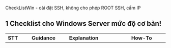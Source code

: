 CheckListWin - cài đặt SSH, không cho phép ROOT SSH, cấm IP

## 1 Checklist cho Windows Server mức độ cơ bản!

| STT | Guidance | Explanation | How-To | Image Demo  |
|------|-----------------------------------|-----------------------------------|-----------------------------|-----------------------|
| 1    | Install the latest service packs and hotfixes from Microsoft. <br> Cài đặt các gói dịch vụ và bản vá lỗi mới nhất từ Microsoft. | Đảm bảo hệ thống luôn cập nhật các bản vá bảo mật quan trọng, giảm thiểu nguy cơ từ các lỗ hổng bảo mật đã biết. Các gói dịch vụ và bản vá thường chứa các cập nhật bảo mật và sửa lỗi hệ thống. | Mở **Windows Update** và kiểm tra xem thiết bị của bạn đã cài đặt các bản cập nhật mới nhất chưa. | <img src="https://img001.prntscr.com/file/img001/mL1XnhemT0aTwFQ3VKpjTQ.png" width="100000"/> |
| 2    | Enable automatic notification of patch availability. <br> Bật thông báo tự động khi có bản vá mới. | Thiết lập hệ thống để nhận thông báo khi có bản vá hoặc cập nhật mới từ Microsoft, giúp quản trị viên nhanh chóng biết và áp dụng các bản vá quan trọng. | Tìm kiếm **Notification & Acction Setting** trên thanh tìm kiếm. | ![](https://img001.prntscr.com/file/img001/zvotP2I_SEOQ78bhU_Si7A.png) |
| 3    | Set minimum password length. <br> Đặt độ dài mật khẩu tối thiểu. | Cấu hình độ dài tối thiểu cho mật khẩu nhằm đảm bảo mật khẩu đủ phức tạp và khó bị đoán. Đề xuất độ dài ít nhất 8 ký tự. |**Computer Configuration > Windows Settings > Security Settings > Account Policies > Password Policy.** Cấu hình **Minimum Password Length** để yêu cầu độ dài tối thiểu (thường là 8 ký tự trở lên).  | ![Image3](https://img001.prntscr.com/file/img001/V_xnGEw5Txi6GeGMMsvcRQ.png) |
| 4    | Enable password complexity requirements. <br> Bật yêu cầu độ phức tạp của mật khẩu. | Đảm bảo mật khẩu bao gồm các ký tự đa dạng (chữ hoa, chữ thường, số, ký tự đặc biệt) để tăng tính bảo mật và ngăn ngừa tấn công dò mật khẩu. |    Trong cùng mục **Password Policy**, bật tùy chọn **Password must meet complexity requirements.**  | ![Image4](https://img001.prntscr.com/file/img001/-D6PpZMfTwSKrwKGzKm3CQ.png) ![](https://img001.prntscr.com/file/img001/gWHcW-jySZ-uefWlw1rhrg.png) |
| 5    | Do not store passwords using reversible encryption. (Default) <br> Không lưu trữ mật khẩu bằng mã hóa có thể đảo ngược. (Mặc định) | Mật khẩu không nên được lưu trữ dưới dạng có thể giải mã, vì điều này tạo ra nguy cơ lộ mật khẩu nếu hệ thống bị tấn công. |  DES, AES, RC4, RC5,...<BR> => RSA,SHA, MD5,...| ![Image5](https://img001.prntscr.com/file/img001/Gri1swuKSuOUM026tG7sEg.png) |
| 6    | Configure account lockout policy. <br> Cấu hình chính sách khóa tài khoản. | Tài khoản bị khóa sau một số lần đăng nhập thất bại để ngăn chặn các cuộc tấn công brute force. Thiết lập này bảo vệ hệ thống khỏi việc đoán mật khẩu liên tục. | Trong **Account Policies, chọn Account Lockout Policy**. Đặt các tham số như **Account lockout threshold** (ví dụ: 5 lần đăng nhập sai) và thời gian khóa tài khoản.    | ![Image6](https://img001.prntscr.com/file/img001/UziSxM4JT8qrGo_puuQNTA.png) ![](https://img001.prntscr.com/file/img001/kq00yLp9TZm6hSCc6ptpMQ.png) |
| 7    | Restrict the ability to access this computer from the network to Administrators and Authenticated Users. <br> Hạn chế quyền truy cập từ mạng chỉ cho quản trị viên và người dùng xác thực. | Chỉ những người dùng có quyền quản trị và đã xác thực mới được phép truy cập từ xa vào hệ thống, giúp bảo vệ hệ thống khỏi truy cập trái phép từ mạng. | Điều hướng đến **Local Policies > User Rights Assignment**.Nhấn đúp vào **Access this computer from the network** và thêm **Administrators, Authenticated Users**.   | ![Image7](https://img001.prntscr.com/file/img001/K7tYDwXAQ6yTkjBwvbhl4w.png) ![](https://img001.prntscr.com/file/img001/qbvqG_x2Qu2GWdlIndh6Kw.png) |
| 8    | Do not grant any users the 'act as part of the operating system' right. (Default) <br> <br> Không cấp quyền 'hoạt động như một phần của hệ điều hành' cho người dùng. (Mặc định) |Việc cấp quyền người dùng không phù hợp có thể mang lại khả năng hệ thống, quản trị và các khả năng cấp cao khác. Các tài khoản có quyền người dùng "Hoạt động như một phần của hệ điều hành" có thể mang danh tính của bất | kỳ người dùng nào và có quyền truy cập vào các tài nguyên mà người dùng được phép truy cập. Bất kỳ tài khoản nào có quyền này đều có thể kiểm soát hoàn toàn hệ thống. Nên ta sẽ tắt, kể cả admin vì admin đã có đủ quyền rồi! <br><br> **User Rights Assignment**. Tìm mục **Act as part of the operating system** và đảm bảo không có người dùng nào trong danh sách.    | ![Image8](https://img001.prntscr.com/file/img001/qEFPvooPQMKQGSS75Pwxiw.png) |
| 9    | Restrict local logon access to Administrators. <br> Hạn chế quyền đăng nhập cục bộ chỉ cho quản trị viên. | Chỉ cho phép quản trị viên đăng nhập trực tiếp tại máy chủ để ngăn chặn người dùng trái phép truy cập vật lý vào hệ thống. | Tìm **Deny log on locally** trong **User Rights Assignment**.Thêm người dùng không mong muốn và đảm bảo Administrators có trong danh sách.   | ![Image9](https://img001.prntscr.com/file/img001/JjYouSwjSneg4KH9JieCdA.png) |
| 10   | Deny guest accounts the ability to logon as a service, batch job, locally or via RDP. <br> Từ chối quyền đăng nhập cho tài khoản khách dưới dạng dịch vụ, batch job, tại chỗ hoặc qua RDP. | Ngăn chặn tài khoản khách có quyền thực hiện các tác vụ quan trọng như chạy dịch vụ, batch job, hoặc đăng nhập từ xa để giảm nguy cơ bảo mật. |  Vào **Local Policies > User Rights Assignment**. Tìm **Deny log on as a service, Deny log on locally, và Deny log on through Remote Desktop Services**. Thêm nhóm Guests vào tất cả các mục này.     | ![Image10](https://img001.prntscr.com/file/img001/ax_X4mAKT4qiZKOYdA07Rg.png)  ![](https://img001.prntscr.com/file/img001/jxwtE6lTRp6RYvZ-jT1egA.png) |
| 11   | Place the warning banner in the Message Text for users attempting to log on. <br> Đặt thông báo cảnh báo khi người dùng cố gắng đăng nhập. | Thông báo cảnh báo hoặc pháp lý khi người dùng cố gắng đăng nhập vào hệ thống, giúp cảnh báo về việc truy cập không hợp lệ hoặc trái phép. |  Vào `Local Policies > Security Options`. Tìm `Interactive logon: Message text for users attempting to log on`. Nhập văn bản cảnh báo muốn hiển thị cho người dùng.     | ![](https://img001.prntscr.com/file/img001/8K5HLfVQTAOx-K41PA_pLg.png)   ![](https://img001.prntscr.com/file/img001/zDsX-xLJQ0aQr2dh3Px9Uw.png) |
| 12   | Disallow users from creating and logging in with Microsoft accounts. <br> Không cho phép người dùng tạo và đăng nhập bằng tài khoản Microsoft. | Ngăn chặn người dùng tạo hoặc liên kết tài khoản Microsoft cá nhân vào hệ thống, giúp quản lý tài khoản dễ dàng hơn và giảm nguy cơ bảo mật từ tài khoản bên ngoài. | ![HowTo12] | ![](https://img001.prntscr.com/file/img001/L75z2T8yQj-cRHOvlNL7cg.png)  ![](https://img001.prntscr.com/file/img001/IXwi-IkvSG26fsR8p9fm1Q.png)        |
| 13   | Disable the guest account. (Default) <br> Vô hiệu hóa tài khoản khách. (Mặc định) | Tài khoản khách là một lỗ hổng bảo mật phổ biến, cần được vô hiệu hóa để ngăn ngừa truy cập trái phép vào hệ thống. |  **Local Policies** >>Security Options >> **"Accounts: Guest account status" to "Disabled" **  | ![Image13](https://img001.prntscr.com/file/img001/b0CIaMHaS6qknqo3lLOpjw.png) |
| 14   | Require Ctrl+Alt+Del for interactive logins. (Default) <br> Yêu cầu Ctrl+Alt+Del cho các đăng nhập tương tác. (Mặc định) | Tăng cường bảo mật cho quá trình đăng nhập bằng cách yêu cầu tổ hợp phím này trước khi hiển thị màn hình đăng nhập. | Yêu cầu này giúp ngăn chặn các phần mềm độc hại hoặc các chương trình giả mạo (phishing) hiển thị giao diện đăng nhập giả mạo. Chỉ khi người dùng nhấn Ctrl + Alt + Del, họ mới có thể truy cập vào giao diện đăng nhập hợp pháp của Windows. | ![Image14](https://img001.prntscr.com/file/img001/EY5bqGyiT3CM_mttcHFh9A.png) |
| 15   | Configure machine inactivity limit to protect idle interactive sessions. <br> Cấu hình giới hạn thời gian không hoạt động để bảo vệ các phiên tương tác không hoạt động. | Hệ thống sẽ tự động khóa nếu không có tương tác sau một thời gian để ngăn chặn truy cập trái phép vào các phiên đang hoạt động. | Để bật  **Interactive logon: Machine inactivity limit security policy setting có thể truy cập GPO/Computer Configuration -> Windows Settings -> Security Settings -> Local Policies -> Security Options.** |    ![](https://img001.prntscr.com/file/img001/6mKBsMG9Sh2AqN0CR6iQcQ.png)       |
| 16   | Configure Microsoft Network Client to always digitally sign communications. <br> Cấu hình Microsoft Network Client luôn ký số các liên lạc. | Ký số các liên lạc để đảm bảo tính toàn vẹn và an ninh của dữ liệu khi truyền qua mạng. Điều này giúp bảo vệ dữ liệu khỏi bị giả mạo. |   |
| 17   | Configure Microsoft Network Client to digitally sign communications if server agrees. (Default) <br> Cấu hình Microsoft Network Client ký số các liên lạc nếu máy chủ đồng ý. (Mặc định) | Ký số các liên lạc khi máy chủ hỗ trợ, giúp tăng cường bảo mật cho quá trình truyền dữ liệu trong mạng nội bộ. |    Điều hướng đến: **Computer Configuration > Windows Settings > Security Settings > Local Policies > Security Options**.Tìm `Microsoft network client: Digitally sign communications (always)` và thiết lập là `Enabled`.  | ![](https://img001.prntscr.com/file/img001/LOT965eqSWetrtdIG622Sw.png) |
| 18   | Disable the sending of unencrypted passwords to third party SMB servers. <br> Vô hiệu hóa việc gửi mật khẩu chưa mã hóa đến các máy chủ SMB bên thứ ba. | Ngăn ngừa việc gửi mật khẩu dưới dạng không mã hóa tới các máy chủ SMB bên thứ ba, giảm nguy cơ lộ mật khẩu trong quá trình truyền tải. | **Computer Configuration -> Windows Settings -> Security Settings -> Local Policies -> Security Options.**   | ![](https://img001.prntscr.com/file/img001/F_6d9KUQTgeWO0fQFOUSnQ.png)|
| 19   | Configure Microsoft Network Server to always digitally sign communications. <br> Cấu hình Microsoft Network Server luôn ký số các liên lạc. | Ký số các liên lạc trên máy chủ giúp đảm bảo tính toàn vẹn và bảo mật của dữ liệu khi truyền qua mạng. | |  |
| 20   | Configure Microsoft Network Server to digitally sign communications if client agrees. <br> Cấu hình Microsoft Network Server ký số các liên lạc nếu máy khách đồng ý. | Khi máy khách hỗ trợ, máy chủ sẽ ký số các liên lạc để bảo vệ dữ liệu khi truyền tải qua mạng nội bộ. |**Computer Configuration >> Windows Settings >> Security Settings >> Local Policies >> Security Options >>**   | ![](https://img001.prntscr.com/file/img001/MqB2p5kZQpK1jL94FweR-g.png) |
| 21   | Disable anonymous SID/Name translation. (Default) <br> Vô hiệu hóa dịch SID/Name ẩn danh. (Mặc định) | Ngăn chặn người dùng ẩn danh truy cập và dịch SID (Security Identifier) thành tên, giúp bảo vệ danh tính người dùng và dữ liệu của họ. | Vẫn ở trong Sercurity Options thui | ![](https://img001.prntscr.com/file/img001/xAjbBqYcR-iu9NDUfCZgKw.png) |
| 22   | Do not allow anonymous enumeration of SAM accounts. (Default) <br> Không cho phép liệt kê tài khoản SAM ẩn danh. (Mặc định) | Tăng cường bảo mật bằng cách ngăn chặn các cuộc tấn công liệt kê thông tin tài khoản thông qua các yêu cầu ẩn danh. |  |Ảnh phía dưới bao gồm cả 2|
| 23   | Do not allow anonymous enumeration of SAM accounts and shares. <br> Không cho phép liệt kê tài khoản và chia sẻ ẩn danh. | Đảm bảo tài khoản và các chia sẻ mạng không bị truy cập hoặc liệt kê thông tin bởi các người dùng ẩn danh. |  Vẫn ở trong Sercurity Options thui |![](https://img001.prntscr.com/file/img001/hbyz-0JHQTqFZUS2FwGTMw.png) |
| 24   | Do not allow everyone permissions to apply to anonymous users. (Default) <br> Không cho phép quyền "everyone" áp dụng cho người dùng ẩn danh. (Mặc định) | Chỉ những người dùng xác thực mới được phép truy cập các tài nguyên được phân quyền, giúp ngăn ngừa truy cập trái phép từ người dùng ẩn danh. | **Configuration -> Windows Settings -> Security Settings -> Local Policies -> Security Options -> “Network access: Let everyone permissions apply to anonymous users” to “Disabled”**      | ![](https://img001.prntscr.com/file/img001/E_x_2in5Se-wrva1BlYbuA.png) |
| 25   | Do not allow any named pipes to be accessed anonymously. <br> Không cho phép truy cập ẩn danh vào các named pipes. | Ngăn chặn việc truy cập các kênh truyền thông của hệ thống thông qua kết nối ẩn danh, giúp bảo vệ các tiến trình quan trọng. |Bảo Vệ Dữ Liệu Nhạy Cảm: Named pipes thường được sử dụng để truyền thông giữa các ứng dụng hoặc tiến trình trong hệ thống. Nếu người dùng ẩn danh có quyền truy cập vào các ống dẫn này, dữ liệu nhạy cảm có thể bị lộ hoặc bị can thiệp. <br>Ta click  **Network access: Named Pipes that can be accessed anonymously** |![](https://img001.prntscr.com/file/img001/tjmCJLczQailFiWtttulug.png)    <br> <br>   ![](https://img001.prntscr.com/file/img001/yGoPsujAT4uJOuUGA_hB3A.png)    ![](https://img001.prntscr.com/file/img001/4XhOnY5KRV662qG43ehPKw.png)      |
| 26   | Restrict anonymous access to named pipes and shares. (Default) <br> Hạn chế truy cập ẩn danh vào named pipes và chia sẻ. (Mặc định) | Đảm bảo chỉ người dùng có xác thực mới có thể truy cập các named pipes và chia sẻ, bảo vệ tài nguyên mạng khỏi bị truy cập trái phép. |  **Local Policies >> Security Options >> "Network access: Restrict anonymous access to Named Pipes and Shares" to "Enabled".**  |![](https://img001.prntscr.com/file/img001/209SNqw8SdC7yvQp62RlXA.png) |
| 27   | Do not allow any shares to be accessed anonymously. <br> Không cho phép truy cập ẩn danh vào bất kỳ chia sẻ nào. | Ngăn chặn việc truy cập không xác thực vào các chia sẻ trên hệ thống, bảo vệ dữ liệu và tài nguyên chia sẻ mạng khỏi truy cập không an toàn. |   **Local Policies -> Security Options -> "Network access: Shares that can be accessed anonymously" contains no entries (blank).** |![](https://img001.prntscr.com/file/img001/Sb1Tg2GHRbWl7odWrOMSSA.png) |
| 28   | Require the "Classic" sharing and security model for local accounts. (Default) <br> Yêu cầu mô hình chia sẻ và bảo mật “Classic” cho tài khoản cục bộ. (Mặc định) | Sử dụng mô hình chia sẻ và bảo mật cổ điển giúp đảm bảo quyền truy cập được quản lý nghiêm ngặt hơn, không cho phép quyền chia sẻ không an toàn. | **Local Policies -> Security Options -> "Network access: Sharing and security model for local accounts" to "Classic - local users authenticate as themselves".**  | ![](https://img001.prntscr.com/file/img001/QoZLezEXTnO7WDc_KYwvFA.png) |
| 29   | Allow Local System to use computer identity for NTLM. <br> Cho phép Local System sử dụng danh tính máy tính cho NTLM. | Cấu hình này giúp đảm bảo hệ thống sử dụng thông tin xác thực an toàn cho NTLM (NT LAN Manager), cải thiện bảo mật xác thực. | ![HowTo29] |![](https://img001.prntscr.com/file/img001/yJKBplo_RsqKN6tZEbaFmg.png) |
| 30   | Disable Local System NULL session fallback. <br> Vô hiệu hóa fallback session NULL của Local System. | Ngăn chặn việc sử dụng các session NULL (không có thông tin xác thực) khi hệ thống thất bại trong việc xác thực, tăng cường bảo mật cho các kết nối hệ thống. |Việc ngăn chặn các phiên NULL giảm thiểu nguy cơ từ các cuộc tấn công như tấn công lặp lại (replay attacks) <br> **Local Policies -> Security Options -> "Network Security: Allow LocalSystem NULL session fallback" to "Disabled".** <br> [S-NULL-attack](https://quantrimang.com/cong-nghe/tim-hieu-tan-cong-null-session-63563)| ![](https://img001.prntscr.com/file/img001/bhi4D9nqSLeUAygR-QS36Q.png) |
| 31   | Configure allowable encryption types for Kerberos. <br> Cấu hình các loại mã hóa được phép cho Kerberos. | Chọn các thuật toán mã hóa mạnh nhất cho Kerberos nhằm đảm bảo quá trình xác thực an toàn và giảm thiểu nguy cơ tấn công mã hóa. | **Local Policies >> Security Options >> "Network security: Configure encryption types allowed for Kerberos" to "Enabled" with only the following selected:** **AES128_HMAC_SHA1 AES256_HMAC_SHA1**   <br> Kerberos > ntml. Nếu ta bật cả 2 giao thức xác thực này thì OS sẽ ưu tiên dùng Kerberos. Nếu Kerberos fail nó sẽ chuyển san NTLM.  | ![](https://img001.prntscr.com/file/img001/OURlVTQmSvq2BpaNOuTPLA.png) |
| 32   | Do not store LAN Manager hash values. <br> Không lưu trữ giá trị băm của LAN Manager. | Lưu trữ hash LAN Manager là một điểm yếu bảo mật. | LM hash sử dụng một thuật toán mã hóa cũ, yếu và dễ bị bẻ khóa. Khi lưu trữ giá trị băm LM, các mật khẩu có thể dễ dàng bị tấn công bằng các phương pháp như brute-force hoặc tấn công từ điển. Không lưu trữ các giá trị băm LM giúp bảo vệ mật khẩu tốt hơn.| Ảnh phía dưới bao gồm cả 2 mục |
| 33   | Set LAN Manager authentication level to only allow NTLMv2 and refuse LM and NTLM. <br> Đặt mức xác thực LAN Manager chỉ cho phép NTLMv2 và từ chối LM và NTLM. |NTLMv2 sử dụng các thuật toán mã hóa mạnh hơn so với LM và NTLM. Điều này làm cho NTLMv2 khó bị bẻ khóa hơn nhiều, giúp bảo vệ mật khẩu người dùng tốt hơn khỏi các cuộc tấn công brute-force hoặc từ điển. |  **Local Policies >> Security Options >> "Network security: LAN Manager authentication level" to "Send NTLMv2 response only. Refuse LM & NTLM".**    | ![](https://img001.prntscr.com/file/img001/mVGKQe7jRvST0CvfF9lwGA.png)  |
| 34   | Enable the Windows Firewall in all profiles (domain, private, public). (Default) <br> Bật tường lửa Windows trong tất cả các cấu hình (miền, riêng tư, công cộng). (Mặc định) | Kích hoạt tường lửa để bảo vệ hệ thống khỏi các cuộc tấn công từ mạng, đảm bảo rằng tất cả các kiểu kết nối đều được kiểm soát chặt chẽ. |Ta `ON` hết các lựa chọn lên **omputer Configuration -> Windows Settings -> Security Settings -> Windows Firewall with Advanced Security -> Windows Firewall with Advanced Security -> Windows Firewall Properties (this link will be in the right pane) -> Private Profile Tab -> State, “Firewall State” to “On (recommended)”.**   | ![](https://img001.prntscr.com/file/img001/S2ozGZztTIaaafTl9hlIHg.png) |
| 35   | Configure the Windows Firewall in all profiles to block inbound traffic by default. (Default) <br> Cấu hình tường lửa Windows trong tất cả các hồ sơ để chặn lưu lượng vào theo mặc định. (Mặc định) | Cấu hình mặc định này giúp ngăn chặn mọi truy cập không mong muốn từ bên ngoài trừ khi được phép cụ thể, giúp bảo vệ hệ thống khỏi tấn công. | |Như ảnh trên ở tất cả các mục  |
| 36   | Configure Windows Firewall to restrict remote access services (VNC, RDP, etc.) to authorized organization-only networks. <br> Cấu hình tường lửa Windows để giới hạn các dịch vụ truy cập từ xa (VNC, RDP, v.v.) chỉ với mạng được tổ chức ủy quyền. | Đảm bảo rằng chỉ các mạng nội bộ hoặc VPN của tổ chức mới được phép truy cập vào các dịch vụ như VNC hoặc RDP, giúp bảo vệ hệ thống khỏi các truy cập từ xa trái phép. | Start > Run and type firewall<br>Click on the Advanced Settings in the left pane<br>Click on the Inbound Rules <br>In left pane, click on New rule. <br>Under Rule Type select option Port and click next. <br>Select TCP and or UDP specific local ports options. <br>Allow the connection <br>Select the profile in use <br>Give the rule some meaningful name| ![](https://img001.prntscr.com/file/img001/Qu4hau27Ss-eZNIRqdp1Ug.png) <br><br>  <hr> ![](https://img001.prntscr.com/file/img001/QyGs-U5zRMKiNn42N6XKiw.png) <hr> ![](https://img001.prntscr.com/file/img001/Ws52KCkqSqCVmc2dE8mlDg.png) |
| 37   | Configure Windows Firewall to restrict remote access services (VNC, RDP, etc.) to the organization VPN. <br> Cấu hình tường lửa Windows để giới hạn các dịch vụ truy cập từ xa (VNC, RDP, v.v.) chỉ với VPN của tổ chức. | Thêm một lớp bảo mật bằng cách chỉ cho phép truy cập từ xa thông qua mạng VPN của tổ chức, đảm bảo tính bảo mật cho các kết nối từ xa. |  | Giống như trên ha|
| 38   | Digitally encrypt or sign secure channel data (always). (Default) <br> Mã hóa hoặc ký số dữ liệu kênh bảo mật (luôn luôn). (Mặc định) | Đảm bảo dữ liệu truyền qua các kênh bảo mật được mã hóa hoặc ký số để bảo vệ tính toàn vẹn và bảo mật của dữ liệu. | **Computer Configuration >> Windows Settings >> Security Settings >> Local Policies >> Security Options >> "Domain member: Digitally encrypt or sign secure channel data (always)" to "Enabled".**| ![Image38](https://img001.prntscr.com/file/img001/oFOvEFhaQZmKSdAd8L7W2Q.png) |
| 39   | Configure machine inactivity limit to protect idle interactive sessions. <br> Cấu hình giới hạn không hoạt động của máy để bảo vệ các phiên tương tác không hoạt động. | Máy chủ sẽ tự động khóa các phiên đang hoạt động nhưng không được sử dụng sau một khoảng thời gian nhất định, giúp ngăn ngừa truy cập trái phép vào các phiên bị bỏ quên. |**Local Policies -> Security Options -> "Interactive logon: Machine inactivity limit" to "300" seconds" or less, excluding "0" which is effectively disabled.** |![](https://img001.prntscr.com/file/img001/rGaV2Tk9Te25Bsw_IzfFKg.png) |
| 40   | Require strong (Windows 2000 or later) session keys. <br> Yêu cầu khóa phiên mạnh (Windows 2000 trở lên). | Yêu cầu sử dụng các khóa phiên mạnh giúp mã hóa và bảo vệ thông tin trong quá trình kết nối, đảm bảo an toàn cho các phiên truy cập mạng. | Kerberos, NTLMv2 |![](https://img001.prntscr.com/file/img001/ozx9bHgTTJehpQlZnOAA8Q.png)|
| 41   | Configure the number of previous logons to cache. <br> Cấu hình số lượng đăng nhập trước đó được lưu trữ. | Thiết lập giới hạn số lần đăng nhập trước đó được lưu trữ để giảm nguy cơ tấn công, bảo vệ lịch sử đăng nhập của người dùng. |Chỉ nên lưu trữ một số lượng nhỏ các lần đăng nhập trước đó, ví dụ như 1-2 lần, để giảm thiểu rủi ro nếu thiết bị bị mất. Điều này vẫn đủ để người dùng có thể đăng nhập khi không có mạng mà không làm tăng nguy cơ bảo mật. <BR> **Local Policies -> Security Options -> "Interactive Logon: Number of previous logons to cache (in case Domain Controller is not available)" to "2" logons or less.**  |![](https://img001.prntscr.com/file/img001/6GeLxJ6LQGGFnCunRHbntg.png) |
| 42   | Configure Account Logon audit policy. <br> Cấu hình chính sách audit đăng nhập tài khoản. | Chính sách này ghi lại và theo dõi các sự kiện liên quan đến đăng nhập tài khoản, giúp phát hiện và ngăn chặn các nỗ lực đăng nhập bất thường hoặc không hợp lệ. |*Audit Account Logon Events** **Success:** Ghi lại các lần đăng nhập thành công của người dùng vào tài khoản.----**Failure:** Ghi lại các lần đăng nhập không thành công.  | ![](https://img001.prntscr.com/file/img001/yL0XAupeScuhUSprNnXrtw.png) |
| 43   | Configure Account Management audit policy. <br> Cấu hình chính sách audit quản lý tài khoản. | Giám sát và ghi lại các thay đổi liên quan đến tài khoản người dùng như tạo, xóa, hoặc sửa đổi tài khoản, giúp quản lý và kiểm tra hoạt động tài khoản hiệu quả. | **Audit Account Management** **Success**: Ghi lại các hành động quản lý tài khoản (tạo, xóa, sửa đổi). **********   **Failure:** Ghi lại khi một hành động quản lý tài khoản không thành công. | Ở hết trong Audit Policy |
| 44   | Configure Logon/Logoff audit policy. <br> Cấu hình chính sách audit đăng nhập/đăng xuất. | Giám sát và ghi lại các sự kiện đăng nhập và đăng xuất của người dùng trên hệ thống, giúp theo dõi và bảo vệ khỏi các hành vi đăng nhập trái phép. | **Audit Logon Events** --**Success:** Ghi lại các lần đăng nhập thành công vào hệ thống. <br>**Failure:** Ghi lại các lần đăng nhập không thành công. |Ở hết trong Audit Policy  |
| 45   | Configure Policy Change audit policy & Privilege Use audit policy. <br> Cấu hình chính sách audit thay đổi chính sách và sử dụng đặc quyền. | Theo dõi và ghi lại những thay đổi trong chính sách hệ thống và cách các đặc quyền được sử dụng, giúp phát hiện các thay đổi không mong muốn hoặc hành vi lạm dụng quyền hạn. | **Audit Policy Change** <br>**Success:** Ghi lại các thay đổi trong chính sách bảo mật.   |Ở hết trong Audit Policy |
| 46   | Configure Event Log retention method and size. <br> Cấu hình phương thức và dung lượng lưu trữ nhật ký sự kiện. | Đảm bảo các sự kiện được lưu trữ đủ lâu để phân tích nhưng không chiếm quá nhiều dung lượng hệ thống, giúp cân bằng giữa khả năng phân tích và hiệu suất hệ thống. | **Event Viewer -> Navigate to Event Viewer tree → Windows Logs, right-click Security and select Properties.**<br> Make sure Enable logging is selected. <br>**In the Maximum log size field**, specify the size you need. <br>. **If selected, change the retention method to Overwrite events as needed (oldest events first).** | ![](https://img001.prntscr.com/file/img001/pF5cc4MQTtuPix2ZEXnRsA.png) |
| 47   | Configure log shipping (e.g. to Splunk).| | |  |
| 48   | Disable or uninstall unused services. <br> Vô hiệu hóa hoặc gỡ bỏ các dịch vụ không sử dụng. | Các dịch vụ không sử dụng có thể trở thành điểm yếu bảo mật, do đó cần vô hiệu hóa hoặc gỡ bỏ để giảm thiểu rủi ro tấn công. | To turn off services in windows: <br>Click the Start Menu<br >Type services.msc into the search field<br>Open the Services app<br>Find a service you want to disable, and double click<br>Click stop | ![Image48](https://img001.prntscr.com/file/img001/XU8riVWXSGucb2ZYsmn0Vg.png) |
| 49   | Configure user rights to be as secure as possible: Follow the Principle of Least Privilege. <br> Cấu hình quyền người dùng an toàn nhất có thể: Tuân theo nguyên tắc quyền hạn tối thiểu. | Chỉ cấp các quyền cần thiết cho người dùng để giảm nguy cơ tấn công bằng cách hạn chế quyền truy cập không cần thiết. | Computer Configuration\Policies\Windows Settings\Security Settings\Local Policies\User Rights Assignments:<br>Deny access to this computer from the network<br>Deny log on as a batch job<br>Deny log on as a service<br>Deny log on through Remote Desktop Services | ![Image49](https://img001.prntscr.com/file/img001/AIos6X5jTkqat5Ri4O4gXQ.png) |
| 50   | Ensure all volumes are using the NTFS file system. <br> Đảm bảo tất cả các ổ đĩa đang sử dụng hệ thống tệp NTFS. | NTFS cung cấp các tính năng bảo mật tốt hơn so với FAT, như quyền truy cập tệp và mã hóa, giúp bảo vệ dữ liệu tốt hơn. ||![](https://img001.prntscr.com/file/img001/-vwig2z6SkOfgxF9pAihLQ.png) |
| 51   | Configure file system as well as registry permissions. <br> Cấu hình quyền cho hệ thống tệp và registry. | Đảm bảo chỉ những người dùng có quyền hạn chính xác mới có thể truy cập và chỉnh sửa tệp tin, cũng như registry, bảo vệ hệ thống khỏi các thay đổi không mong muốn. |  | ![Image51](https://img001.prntscr.com/file/img001/izBcFpquSSikn1_3fQk26A.png)<hr> ![](https://img001.prntscr.com/file/img001/LzwO4L1sR0ame5MvboWdAg.png) |
| 52   | Disallow remote registry access if not required. <br> Không cho phép truy cập registry từ xa nếu không cần thiết. | Tắt quyền truy cập từ xa vào registry để tránh các cuộc tấn công hoặc truy cập trái phép vào hệ thống qua mạng. | Ta tìm kiếm `service` và tắt nó đi! |![](https://img001.prntscr.com/file/img001/-ttTfRALRGGkIttkrVunew.png) |
| 53   | Install and enable anti-spyware and antivirus software. <br> Cài đặt và bật phần mềm chống gián điệp và chống virus. | Cần cài đặt và kích hoạt phần mềm bảo mật để bảo vệ hệ thống khỏi phần mềm độc hại và các cuộc tấn công bảo mật từ bên ngoài. |  | ![Image54](https://img001.prntscr.com/file/img001/D6X_x_rNQHKAzbR4lqyfkg.png) |

